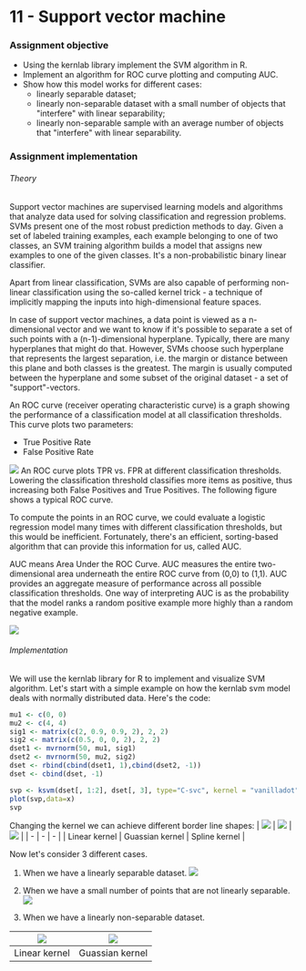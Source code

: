 # 11 - Support vector machine
### Assignment objective
- Using the kernlab library implement the SVM algorithm in R.
- Implement an algorithm for ROC curve plotting and computing AUC.
- Show how this model works for different cases:
    - linearly separable dataset;
    - linearly non-separable dataset with a small number of objects that "interfere" with linear separability;
    - linearly non-separable sample with an average number of objects that "interfere" with linear separability.
### Assignment implementation
###### Theory
Support vector machines are supervised learning models and algorithms that analyze data used for solving classification and regression problems. SVMs present one of the most robust prediction methods to day. Given a set of labeled training examples, each example belonging to one of two classes, an SVM training algorithm builds a model that assigns new examples to one of the given classes. It's a non-probabilistic binary linear classifier.

Apart from linear classification, SVMs are also capable of performing non-linear classification using the so-called kernel trick - a technique of implicitly mapping the inputs into high-dimensional feature spaces.

In case of support vector machines, a data point is viewed as a n-dimensional vector and we want to know if it's possible to separate a set of such points with a (n-1)-dimensional hyperplane. Typically, there are many hyperplanes that might do that. However, SVMs choose such hyperplane that represents the largest separation, i.e. the margin or distance between this plane and both classes is the greatest. The margin is usually computed between the hyperplane and some subset of the original dataset - a set of "support"-vectors.

An ROC curve (receiver operating characteristic curve) is a graph showing the performance of a classification model at all classification thresholds. This curve plots two parameters:
- True Positive Rate
- False Positive Rate

![](https://i.imgur.com/iOGLmnX.png)
An ROC curve plots TPR vs. FPR at different classification thresholds. Lowering the classification threshold classifies more items as positive, thus increasing both False Positives and True Positives. The following figure shows a typical ROC curve.

To compute the points in an ROC curve, we could evaluate a logistic regression model many times with different classification thresholds, but this would be inefficient. Fortunately, there's an efficient, sorting-based algorithm that can provide this information for us, called AUC.

AUC means Area Under the ROC Curve. AUC measures the entire two-dimensional area underneath the entire ROC curve from (0,0) to (1,1). AUC provides an aggregate measure of performance across all possible classification thresholds. One way of interpreting AUC is as the probability that the model ranks a random positive example more highly than a random negative example.

![](https://i.imgur.com/VeNToqz.png)

###### Implementation
We will use the kernlab library for R to implement and visualize SVM algorithm. Let's start with a simple example on how the kernlab svm model deals with normally distributed data. Here's the code:

```R
mu1 <- c(0, 0)
mu2 <- c(4, 4)
sig1 <- matrix(c(2, 0.9, 0.9, 2), 2, 2)
sig2 <- matrix(c(0.5, 0, 0, 2), 2, 2)
dset1 <- mvrnorm(50, mu1, sig1)
dset2 <- mvrnorm(50, mu2, sig2)
dset <- rbind(cbind(dset1, 1),cbind(dset2, -1))
dset <- cbind(dset, -1)

svp <- ksvm(dset[, 1:2], dset[, 3], type="C-svc", kernel = "vanilladot")
plot(svp,data=x)
svp
```

Changing the kernel we can achieve different border line shapes:
| ![](https://i.imgur.com/F8kMfic.png) | ![](https://i.imgur.com/V7jEIYP.png) | ![](https://i.imgur.com/YdJx4F1.png) |
| - | - | - |
| Linear kernel | Guassian kernel | Spline kernel |

Now let's consider 3 different cases.
1. When we have a linearly separable dataset.
![](https://i.imgur.com/c5YMdu6.png)

2. When we have a small number of points that are not linearly separable.
![](https://i.imgur.com/jCtnMNH.png)

3. When we have a linearly non-separable dataset.

| ![](https://i.imgur.com/8rRgLjW.png) | ![](https://i.imgur.com/twHxu5b.png) |
| - | - |
| Linear kernel | Guassian kernel |
